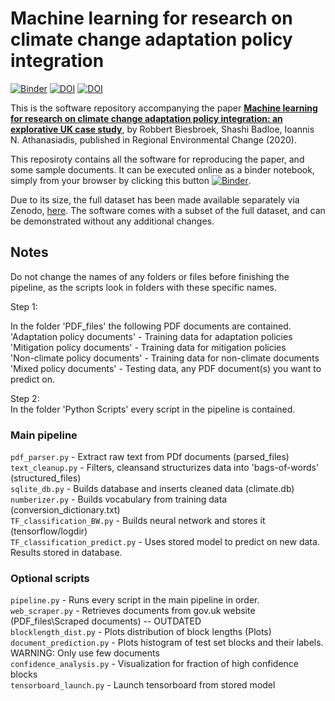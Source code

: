 #  Machine learning for research on climate change adaptation policy integration
[![Binder](https://mybinder.org/badge_logo.svg)](https://mybinder.org/v2/gh/BigDataWUR/ML4ClimateAdaptationPolicy/master?filepath=index.ipynb) 
[![DOI](https://img.shields.io/badge/Paper-Open_Access-green)](https://doi.org/10.1007/s10113-020-01677-8g)
[![DOI](https://img.shields.io/badge/Data-Open_Access-blue)](https://doi.org/10.5281/zenodo.3911168)



This is the software repository accompanying the paper [**Machine learning for research on climate change adaptation policy integration: an explorative UK case study**](http://dx.doi.org/10.1007/s10113-020-01677-8), by Robbert Biesbroek, Shashi Badloe, Ioannis N. Athanasiadis, published in Regional Environmental Change (2020).

This reposiroty contains all the software for reproducing the paper, and some sample documents. It can be executed online as a binder notebook, simply from your browser by clicking this button [![Binder](https://mybinder.org/badge_logo.svg)](https://mybinder.org/v2/gh/BigDataWUR/ML4ClimateAdaptationPolicy/master?filepath=index.ipynb).

Due to its size, the full dataset has been made available separately via Zenodo, [here](https://doi.org/10.5281/zenodo.3911168). The software comes with a subset of the full dataset, and can be demonstrated without any additional changes. 

## Notes
Do not change the names of any folders or files before finishing the pipeline, as the scripts look in folders with these specific names.

Step 1:  

In the folder 'PDF_files' the following PDF documents are contained.  
'Adaptation policy documents' - Training data for adaptation policies  
'Mitigation policy documents' - Training data for mitigation policies  
'Non-climate policy documents' - Training data for non-climate documents  
'Mixed policy documents' - Testing data, any PDF document(s) you want to predict on.  

Step 2:  
In the folder 'Python Scripts' every script in the pipeline is contained.  

### Main pipeline  
`pdf_parser.py` - Extract raw text from PDf documents (parsed_files)  
`text_cleanup.py` - Filters, cleansand structurizes data into 'bags-of-words' (structured_files)  
`sqlite_db.py` - Builds database and inserts cleaned data (climate.db)  
`numberizer.py` - Builds vocabulary from training data (conversion_dictionary.txt)  
`TF_classification_BW.py` - Builds neural network and stores it (tensorflow/logdir)  
`TF_classification_predict.py` - Uses stored model to predict on new data. Results stored in database.  

### Optional scripts  
`pipeline.py` - Runs every script in the main pipeline in order.  
`web_scraper.py` - Retrieves documents from gov.uk website (PDF_files\Scraped documents) -- OUTDATED  
`blocklength_dist.py` - Plots distribution of block lengths (Plots)  
`document_prediction.py` - Plots histogram of test set blocks and their labels. WARNING: Only use few documents  
`confidence_analysis.py` - Visualization for fraction of high confidence blocks  
`tensorboard_launch.py` - Launch tensorboard from stored model  
